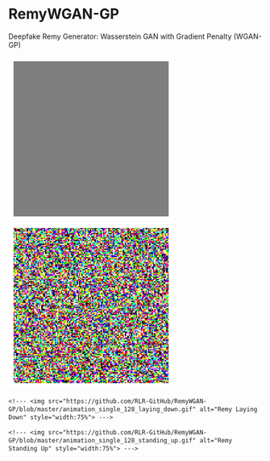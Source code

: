 <!--- --------------------------------------------------------------------------------------------------------------------------------------------------- --->
# RemyWGAN-GP
Deepfake Remy Generator: Wasserstein GAN with Gradient Penalty (WGAN-GP) 
<!--- --------------------------------------------------------------------------------------------------------------------------------------------------- --->

<!--- FOR SIDE_BY_SIDE IMGS IN MARKDOWN: APPLY TABLE --->
<!--- ![alt-text-1](image1.png "title-1") ![alt-text-2](image2.png "title-2") --->

![alt-text-1](https://github.com/RLR-GitHub/RemyWGAN-GP/blob/master/animation_single_128_laying_down.gif "title-1") ![alt-text-2](https://github.com/RLR-GitHub/RemyWGAN-GP/blob/master/animation_single_128_standing_up.gif "title-2")

<!--- --------------------------------------------------------------------------------------------------------------------------------------------------- --->

<!--- <div class="row"> --->
  <!--- <div class="column"> --->    
    <!--- <img src="https://github.com/RLR-GitHub/RemyWGAN-GP/blob/master/animation_single_128_laying_down.gif" alt="Remy Laying Down" style="width:75%"> --->
  <!--- </div> --->
  <!--- <div class="column"> --->    
    <!--- <img src="https://github.com/RLR-GitHub/RemyWGAN-GP/blob/master/animation_single_128_standing_up.gif" alt="Remy Standing Up" style="width:75%"> --->
  <!--- </div> --->
<!--- </div> --->

<!--- --------------------------------------------------------------------------------------------------------------------------------------------------- --->

<!--- <img src="https://github.com/RLR-GitHub/RemyWGAN-GP/blob/master/animation_single_128_standing_up.gif" alt="Remy" style="width:50%"> --->
<!--- <img src="https://github.com/RLR-GitHub/RemyWGAN-GP/blob/master/animation_single_128_standing_up.gif" alt="Remy" width="400" height="400" /> --->

<!--- --------------------------------------------------------------------------------------------------------------------------------------------------- --->
<!--- --------------------------------------------------------------------------------------------------------------------------------------------------- --->
